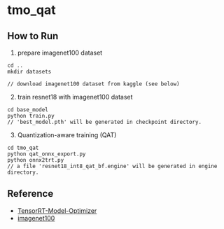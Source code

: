 # tmo_qat

## How to Run

1. prepare imagenet100 dataset

```
cd ..
mkdir datasets

// download imagenet100 dataset from kaggle (see below)
```

2. train resnet18 with imagenet100 dataset

```
cd base_model
python train.py
// 'best_model.pth' will be generated in checkpoint directory.
```

3. Quantization-aware training (QAT)

```
cd tmo_qat
python qat_onnx_export.py
python onnx2trt.py
// a file 'resnet18_int8_qat_bf.engine' will be generated in engine directory.
```

## Reference

- [TensorRT-Model-Optimizer](https://github.com/NVIDIA/TensorRT-Model-Optimizer)
- [imagenet100](https://www.kaggle.com/datasets/ambityga/imagenet100)
